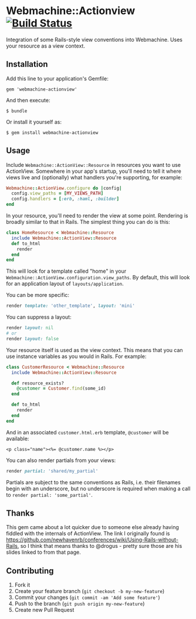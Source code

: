 # Webmachine::Actionview [![Build Status](https://travis-ci.org/rgarner/webmachine-actionview.svg?branch=master)](https://travis-ci.org/rgarner/webmachine-actionview)

Integration of some Rails-style view conventions into Webmachine.  Uses your resource as a view context.

## Installation

Add this line to your application's Gemfile:

    gem 'webmachine-actionview'

And then execute:

    $ bundle

Or install it yourself as:

    $ gem install webmachine-actionview

## Usage

Include `Webmachine::ActionView::Resource` in resources you want to use ActionView. Somewhere in your app's
startup, you'll need to tell it where views live and (optionally) what handlers you're supporting, for example:

```ruby
Webmachine::ActionView.configure do |config|
  config.view_paths = [MY_VIEWS_PATH]
  config.handlers = [:erb, :haml, :builder]
end
```

In your resource, you'll need to render the view at some point.  Rendering is broadly similar to that in Rails.
The simplest thing you can do is this:

```ruby
class HomeResource < Webmachine::Resource
  include Webmachine::ActionView::Resource
  def to_html
    render
  end
end
```

This will look for a template called "home" in your `Webmachine::ActionView.configuration.view_paths`.  By default, this
will look for an application layout of `layouts/application`.

You can be more specific:

```ruby
render template: 'other_template', layout: 'mini'
```

You can suppress a layout:

```ruby
render layout: nil
# or
render layout: false
```

Your resource itself is used as the view context. This means that you can use instance variables as you would in Rails.
For example:

```ruby
class CustomerResource < Webmachine::Resource
  include Webmachine::ActionView::Resource

  def resource_exists?
    @customer = Customer.find(some_id)
  end

  def to_html
    render
  end
end
```

And in an associated `customer.html.erb` template, `@customer` will be available:

```erb
<p class="name"><%= @customer.name %></p>
```

You can also render partials from your views:

```ruby
render partial: 'shared/my_partial'
```

Partials are subject to the same conventions as Rails, i.e. their filenames begin with an underscore, but no underscore
is required when making a call to `render partial: 'some_partial'`.

## Thanks

This gem came about a lot quicker due to someone else already having fiddled with the internals of ActionView.
The link I originally found is https://github.com/newhavenrb/conferences/wiki/Using-Rails-without-Rails, so I think
that means thanks to @drogus - pretty sure those are his slides linked to from that page.

## Contributing

1. Fork it
2. Create your feature branch (`git checkout -b my-new-feature`)
3. Commit your changes (`git commit -am 'Add some feature'`)
4. Push to the branch (`git push origin my-new-feature`)
5. Create new Pull Request
